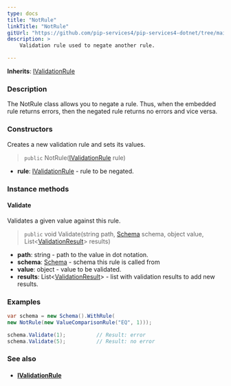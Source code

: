 ```yaml
---
type: docs
title: "NotRule"
linkTitle: "NotRule"
gitUrl: "https://github.com/pip-services4/pip-services4-dotnet/tree/main/pip-services4-data-dotnet"
description: >
    Validation rule used to negate another rule.

---
```


**Inherits**: [IValidationRule](../ivalidation_rule)

### Description

The NotRule class allows you to negate a rule. Thus, when the embedded rule returns errors, then the negated rule returns no errors and vice versa.

### Constructors
Creates a new validation rule and sets its values. 

> `public` NotRule([IValidationRule](../ivalidation_rule) rule)

- **rule**: [IValidationRule](../ivalidation_rule) - rule to be negated.


### Instance methods

#### Validate
Validates a given value against this rule.

> `public` void Validate(string path, [Schema](../schema) schema, object value, List<[ValidationResult](../validation_result)> results)

- **path**: string - path to the value in dot notation.
- **schema**: [Schema](../schema) - schema this rule is called from
- **value**: object - value to be validated.
- **results**: List<[ValidationResult](../validation_result)> - list with validation results to add new results.


### Examples
```cs
var schema = new Schema().WithRule(
new NotRule(new ValueComparisonRule("EQ", 1)));

schema.Validate(1);          // Result: error
schema.Validate(5);          // Result: no error

```

### See also
- #### [IValidationRule](../ivalidation_rule)

